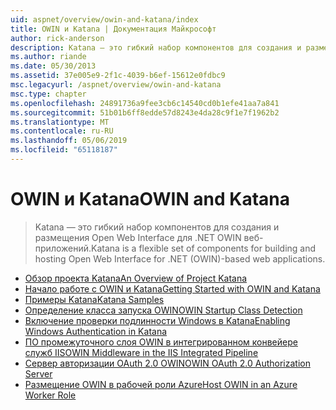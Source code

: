 ```yaml
---
uid: aspnet/overview/owin-and-katana/index
title: OWIN и Katana | Документация Майкрософт
author: rick-anderson
description: Katana — это гибкий набор компонентов для создания и размещения Open Web Interface для .NET OWIN веб-приложений.
ms.author: riande
ms.date: 05/30/2013
ms.assetid: 37e005e9-2f1c-4039-b6ef-15612e0fdbc9
msc.legacyurl: /aspnet/overview/owin-and-katana
msc.type: chapter
ms.openlocfilehash: 24891736a9fee3cb6c14540cd0b1efe41aa7a841
ms.sourcegitcommit: 51b01b6ff8edde57d8243e4da28c9f1e7f1962b2
ms.translationtype: MT
ms.contentlocale: ru-RU
ms.lasthandoff: 05/06/2019
ms.locfileid: "65118187"
---
```

# <a name="owin-and-katana"></a><span data-ttu-id="858d8-103">OWIN и Katana</span><span class="sxs-lookup"><span data-stu-id="858d8-103">OWIN and Katana</span></span>

> <span data-ttu-id="858d8-104">Katana — это гибкий набор компонентов для создания и размещения Open Web Interface для .NET OWIN веб-приложений.</span><span class="sxs-lookup"><span data-stu-id="858d8-104">Katana is a flexible set of components for building and hosting Open Web Interface for .NET (OWIN)-based web applications.</span></span>

- [<span data-ttu-id="858d8-105">Обзор проекта Katana</span><span class="sxs-lookup"><span data-stu-id="858d8-105">An Overview of Project Katana</span></span>](an-overview-of-project-katana.md)
- [<span data-ttu-id="858d8-106">Начало работе с OWIN и Katana</span><span class="sxs-lookup"><span data-stu-id="858d8-106">Getting Started with OWIN and Katana</span></span>](getting-started-with-owin-and-katana.md)
- [<span data-ttu-id="858d8-107">Примеры Katana</span><span class="sxs-lookup"><span data-stu-id="858d8-107">Katana Samples</span></span>](katana-samples.md)
- [<span data-ttu-id="858d8-108">Определение класса запуска OWIN</span><span class="sxs-lookup"><span data-stu-id="858d8-108">OWIN Startup Class Detection</span></span>](owin-startup-class-detection.md)
- [<span data-ttu-id="858d8-109">Включение проверки подлинности Windows в Katana</span><span class="sxs-lookup"><span data-stu-id="858d8-109">Enabling Windows Authentication in Katana</span></span>](enabling-windows-authentication-in-katana.md)
- [<span data-ttu-id="858d8-110">ПО промежуточного слоя OWIN в интегрированном конвейере служб IIS</span><span class="sxs-lookup"><span data-stu-id="858d8-110">OWIN Middleware in the IIS Integrated Pipeline</span></span>](owin-middleware-in-the-iis-integrated-pipeline.md)
- [<span data-ttu-id="858d8-111">Сервер авторизации OAuth 2.0 OWIN</span><span class="sxs-lookup"><span data-stu-id="858d8-111">OWIN OAuth 2.0 Authorization Server</span></span>](owin-oauth-20-authorization-server.md)
- [<span data-ttu-id="858d8-112">Размещение OWIN в рабочей роли Azure</span><span class="sxs-lookup"><span data-stu-id="858d8-112">Host OWIN in an Azure Worker Role</span></span>](host-owin-in-an-azure-worker-role.md)
